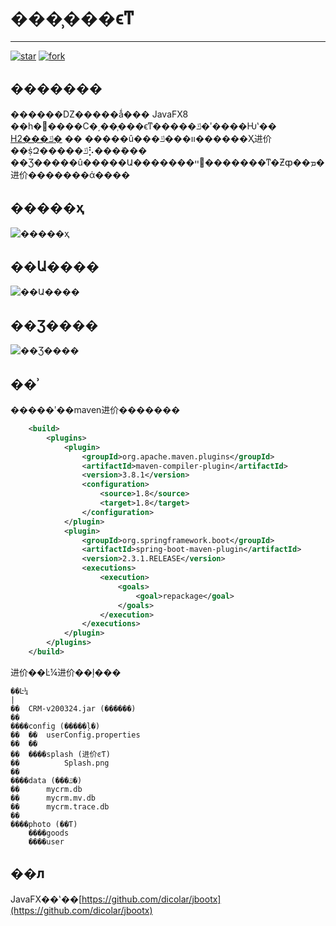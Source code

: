 
# ���̹���ϵͳ

---

[![star](https://gitee.com/nonoas/CRM-v200213/badge/star.svg?theme=dark)](https://gitee.com/nonoas/CRM-v200213/stargazers)
[![fork](https://gitee.com/nonoas/CRM-v200213/badge/fork.svg?theme=dark)](https://gitee.com/nonoas/CRM-v200213/members)

## �������

������Ǳ�����ǻ��� JavaFX8 ��һ�����С�͵��̹���ϵͳ�����ݿ�ʹ����Ƕʽ�� [H2���ݿ�](https://baike.baidu.com/item/H2%E6%95%B0%E6%8D%AE%E5%BA%93/23316077?fr=aladdin) ��
�����û���װ���ݿ������Ҳ进价��ṩԶ�����ݿ⡣���ܰ��� ��Ʒ�����û�����Ա�������ײ͹�������ͳ�Ƶȹ��ܡ�
进价�������ά����

## �����ҳ

![�����ҳ](https://img-blog.csdnimg.cn/20210610175826650.png?x-oss-process=image/watermark,type_ZmFuZ3poZW5naGVpdGk,shadow_10,text_aHR0cHM6Ly9ibG9nLmNzZG4ubmV0L3dlaXhpbl80NDE1NTExNQ==,size_16,color_FFFFFF,t_70)

## ��Ա����

![��Ա����](https://img-blog.csdnimg.cn/20210610175957872.png?x-oss-process=image/watermark,type_ZmFuZ3poZW5naGVpdGk,shadow_10,text_aHR0cHM6Ly9ibG9nLmNzZG4ubmV0L3dlaXhpbl80NDE1NTExNQ==,size_16,color_FFFFFF,t_70)

## ��Ʒ����

![��Ʒ����](https://img-blog.csdnimg.cn/20210610180046752.png?x-oss-process=image/watermark,type_ZmFuZ3poZW5naGVpdGk,shadow_10,text_aHR0cHM6Ly9ibG9nLmNzZG4ubmV0L3dlaXhpbl80NDE1NTExNQ==,size_16,color_FFFFFF,t_70)

## ��ʾ

�����ʹ��maven进价�������

``` xml
    <build>
        <plugins>
            <plugin>
                <groupId>org.apache.maven.plugins</groupId>
                <artifactId>maven-compiler-plugin</artifactId>
                <version>3.8.1</version>
                <configuration>
                    <source>1.8</source>
                    <target>1.8</target>
                </configuration>
            </plugin>
            <plugin>
                <groupId>org.springframework.boot</groupId>
                <artifactId>spring-boot-maven-plugin</artifactId>
                <version>2.3.1.RELEASE</version>
                <executions>
                    <execution>
                        <goals>
                            <goal>repackage</goal>
                        </goals>
                    </execution>
                </executions>
            </plugin>
        </plugins>
    </build>

```
进价��Ŀ¼进价��ļ���
```
��Ŀ¼
|
��  CRM-v200324.jar (������)
��  
����config (�����ļ�)
��  ��  userConfig.properties
��  ��  
��  ����splash (进价ͼƬ)
��          Splash.png
��          
����data (���ݿ�)
��      mycrm.db
��      mycrm.mv.db
��      mycrm.trace.db
��      
����photo (��Ƭ)
    ����goods
    ����user
```

## ��л
JavaFX��ʽ��[https://github.com/dicolar/jbootx](https://github.com/dicolar/jbootx)